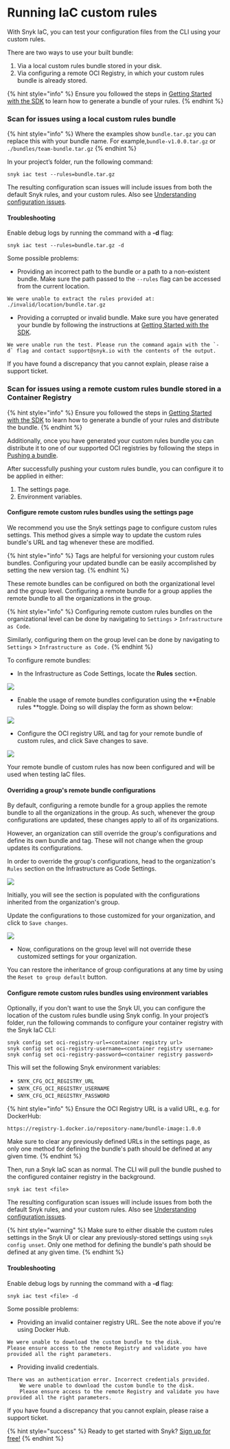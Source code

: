 # Running IaC custom rules

With Snyk IaC, you can test your configuration files from the CLI using your custom rules.&#x20;

There are two ways to use your built bundle:

1. Via a local custom rules bundle stored in your disk.
2. Via configuring a remote OCI Registry, in which your custom rules bundle is already stored.&#x20;

{% hint style="info" %}
Ensure you followed the steps in [Getting Started with the SDK](getting-started-with-the-sdk/) to learn how to generate a bundle of your rules.
{% endhint %}

### Scan for issues using a local custom rules bundle

{% hint style="info" %}
Where the examples show `bundle.tar.gz` you can replace this with your bundle name. For example,`bundle-v1.0.0.tar.gz` or `./bundles/team-bundle.tar.gz`
{% endhint %}

In your project’s folder, run the following command:

```
snyk iac test --rules=bundle.tar.gz
```

The resulting configuration scan issues will include issues from both the default Snyk rules, and your custom rules. Also see [Understanding configuration issues](https://docs.snyk.io/snyk-infrastructure-as-code/snyk-cli-for-infrastructure-as-code/understanding-configuration-scan-issues).&#x20;

#### Troubleshooting

Enable debug logs by running the command with a **-d** flag:

```
snyk iac test --rules=bundle.tar.gz -d
```

Some possible problems:

* Providing an incorrect path to the bundle or a path to a non-existent bundle. Make sure the path passed to the `--rules` flag can be accessed from the current location.

```
We were unable to extract the rules provided at: ./invalid/location/bundle.tar.gz
```

* Providing a corrupted or invalid bundle. Make sure you have generated your bundle by following the instructions at [Getting Started with the SDK](getting-started-with-the-sdk/).

```
We were unable run the test. Please run the command again with the `-d` flag and contact support@snyk.io with the contents of the output.
```

If you have found a discrepancy that you cannot explain, please raise a support ticket.



### Scan for issues using a remote custom rules bundle stored in a Container Registry

{% hint style="info" %}
Ensure you followed the steps in [Getting Started with the SDK](getting-started-with-the-sdk/) to learn how to generate a bundle of your rules and distribute the bundle.
{% endhint %}

Additionally, once you have generated your custom rules bundle you can distribute it to one of our supported OCI registries by following the steps in [Pushing a bundle](getting-started-with-the-sdk/pushing-a-bundle.md).&#x20;

After successfully pushing your custom rules bundle, you can configure it to be applied in either:

1. The settings page.
2. Environment variables.

#### Configure remote custom rules bundles using the settings page

We recommend you use the Snyk settings page to configure custom rules settings. This method gives a simple way to update the custom rules bundle's URL and tag whenever these are modified.

{% hint style="info" %}
Tags are helpful for versioning your custom rules bundles. Configuring your updated bundle can be easily accomplished by setting the new version tag.
{% endhint %}

These remote bundles can be configured on both the organizational level and the group level. Configuring a remote bundle for a group applies the remote bundle to all the organizations in the group.

{% hint style="info" %}
Configuring remote custom rules bundles on the organizational level can be done by navigating to `Settings` > `Infrastructure as Code`.

Similarly, configuring them on the group level can be done by navigating to` Settings` > `Infrastructure as Code.`
{% endhint %}

To configure remote bundles:

* In the Infrastructure as Code Settings, locate the **Rules** section.

![](<../../../.gitbook/assets/image (78) (2).png>)

* Enable the usage of remote bundles configuration using the **Enable rules **toggle. Doing so will display the form as shown below:

![](<../../../.gitbook/assets/image (83).png>)

* Configure the OCI registry URL and tag for your remote bundle of custom rules, and click  Save changes to save.

![](<../../../.gitbook/assets/image (74) (2).png>)

Your remote bundle of custom rules has now been configured and will be used when testing IaC files.

#### Overriding a group's remote bundle configurations

By default, configuring a remote bundle for a group applies the remote bundle to all the organizations in the group. As such, whenever the group configurations are updated, these changes apply to all of its organizations.

However, an organization can still override the group's configurations and define its own bundle and tag. These will not change when the group updates its configurations.

In order to override the group's configurations, head to the organization's `Rules` section on the Infrastructure as Code Settings.

![](<../../../.gitbook/assets/image (66) (1).png>)

Initially, you will see the section is populated with the configurations inherited from the organization's group.

Update the configurations to those customized for your organization, and click to `Save changes`.

![](<../../../.gitbook/assets/image (68) (2).png>)

* Now, configurations on the group level will not override these customized settings for your organization.

You can restore the inheritance of group configurations at any time by using the `Reset to group default` button.

#### Configure remote custom rules bundles using environment variables

Optionally, if you don't want to use the Snyk UI, you can configure the location of the custom rules bundle using Snyk config. In your project’s folder, run the following commands to configure your container registry with the Snyk IaC CLI:

```
snyk config set oci-registry-url=<container registry url>
snyk config set oci-registry-username=<container registry username>
snyk config set oci-registry-password=<container registry password>
```

This will set the following Snyk environment variables:

* `SNYK_CFG_OCI_REGISTRY_URL`
* `SNYK_CFG_OCI_REGISTRY_USERNAME`
* `SNYK_CFG_OCI_REGISTRY_PASSWORD`

{% hint style="info" %}
Ensure the OCI Registry URL is a valid URL, e.g. for DockerHub:

`https://registry-1.docker.io/repository-name/bundle-image:1.0.0`



Make sure to clear any previously defined URLs in the settings page, as only one method for defining the bundle's path should be defined at any given time.
{% endhint %}

Then, run a Snyk IaC scan as normal.  The CLI will pull the bundle pushed to the configured container registry in the background.

```
snyk iac test <file>
```

The resulting configuration scan issues will include issues from both the default Snyk rules, and your custom rules. Also see [Understanding configuration issues](https://docs.snyk.io/snyk-infrastructure-as-code/snyk-cli-for-infrastructure-as-code/understanding-configuration-scan-issues).&#x20;

{% hint style="warning" %}
Make sure to either disable the custom rules settings in the Snyk UI or clear any previously-stored settings using `snyk config unset`. Only one method for defining the bundle's path should be defined at any given time.
{% endhint %}

#### Troubleshooting

Enable debug logs by running the command with a **-d** flag:

```
snyk iac test <file> -d
```

Some possible problems:

* Providing an invalid container registry URL. See the note above if you're using Docker Hub.

```
We were unable to download the custom bundle to the disk. 
Please ensure access to the remote Registry and validate you have provided all the right parameters.
```

* Providing invalid credentials.

```
There was an authentication error. Incorrect credentials provided.
    We were unable to download the custom bundle to the disk.
    Please ensure access to the remote Registry and validate you have provided all the right parameters.
```

If you have found a discrepancy that you cannot explain, please raise a support ticket.

{% hint style="success" %}
Ready to get started with Snyk? [Sign up for free!](https://snyk.io/login?cta=sign-up\&loc=footer\&page=support\_docs\_page)
{% endhint %}

